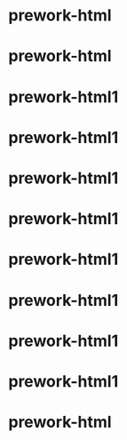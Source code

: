 # prework-html
# prework-html
# prework-html1
# prework-html1
# prework-html1
# prework-html1
# prework-html1
# prework-html1
# prework-html1
# prework-html1
# prework-html
